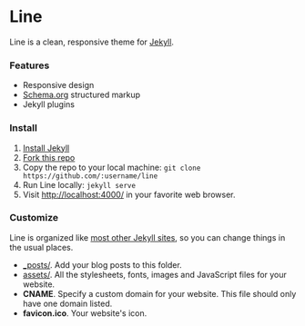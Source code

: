 # Line

Line is a clean, responsive theme for [Jekyll](http://jekyllrb.com/).

### Features

* Responsive design
* [Schema.org](http://schema.org/) structured markup
* Jekyll plugins


### Install

1. [Install Jekyll](http://jekyllrb.com/docs/installation/)
2. [Fork this repo](https://github.com/lpolepeddi/line/fork)
3. Copy the repo to your local machine: `git clone https://github.com/:username/line`
4. Run Line locally: `jekyll serve`
5. Visit [http://localhost:4000/](http://localhost:4000/) in your favorite web browser.

### Customize

Line is organized like [most other Jekyll sites](http://jekyllrb.com/docs/structure/), so you can change things in the usual places.

* [_posts/](https://github.com/lpolepeddi/line/tree/master/_posts). Add your blog posts to this folder.
* [assets/](https://github.com/lpolepeddi/line/tree/master/assets). All the stylesheets, fonts, images and JavaScript files for your website.
* **CNAME**. Specify a custom domain for your website. This file should only have one domain listed.
* **favicon.ico**. Your website's icon.